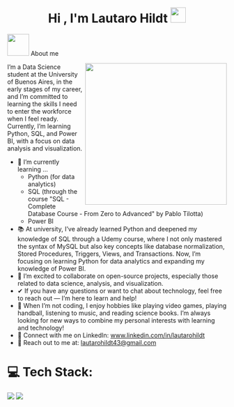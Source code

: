<h1 align="center"><b>Hi , I'm Lautaro Hildt </b><img src="https://media.giphy.com/media/hvRJCLFzcasrR4ia7z/giphy.gif" width="35"></h1>
<!--  -->
<picture><img src = "https://github.com/7oSkaaa/7oSkaaa/blob/main/Images/about_me.gif?raw=true" width = 50px></picture> About me

<picture> <img align="right" src="https://github.com/7oSkaaa/7oSkaaa/blob/main/Images/Right_Side.gif?raw=true" width = 325px></picture>

I’m a Data Science student at the University of Buenos Aires, in the early stages of my career, and I’m committed to learning the skills I need to enter the workforce when I feel ready. Currently, I’m learning Python, SQL, and Power BI, with a focus on data analysis and visualization.
- 🌱 I’m currently learning ...
  - Python (for data analytics)
  - SQL (through the course "SQL - Complete Database Course - From Zero to Advanced" by Pablo Tilotta)
  - Power BI
- 📚 At university, I’ve already learned Python and deepened my knowledge of SQL through a Udemy course, where I not only mastered the syntax of MySQL but also key concepts like database normalization, Stored Procedures, Triggers, Views, and Transactions. Now, I’m focusing on learning Python for data analytics and expanding my knowledge of Power BI.
- 👯 I’m excited to collaborate on open-source projects, especially those related to data science, analysis, and visualization.
- ✔ If you have any questions or want to chat about technology, feel free to reach out — I’m here to learn and help!
- 👾 When I’m not coding, I enjoy hobbies like playing video games, playing handball, listening to music, and reading science books. I’m always looking for new ways to combine my personal interests with learning and technology!
- 🔗 Connect with me on LinkedIn: www.linkedin.com/in/lautarohildt
- 📧 Reach out to me at: <a href="lautarohildt43@gmail.com">lautarohildt43@gmail.com</a> 
  
# 💻 Tech Stack:
<span> 
  <img src="https://img.shields.io/badge/python-3670A0?style=for-the-badge&logo=python&logoColor=ffdd54">
  <img src="https://img.shields.io/badge/MySQL-00000F?style=for-the-badge&logo=mysql&logoColor=black">
